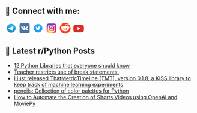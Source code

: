 ## 🔎 Connect with me:
[<img src="https://github.com/bullbesh/bullbesh/blob/main/images/Telegram.png" width="32" height="32" />](https://t.me/bullbesh)
[<img src="https://github.com/bullbesh/bullbesh/blob/main/images/VK.png" width="32" height="32" />](https://vk.com/bullbesh)
[<img src="https://github.com/bullbesh/bullbesh/blob/main/images/Twitter.png" width="32" height="32" />](https://twitter.com/bullbesh1)
[<img src="https://github.com/bullbesh/bullbesh/blob/main/images/Instagram.png" width="32" height="32" />](https://www.instagram.com/bullbesh)
[<img src="https://github.com/bullbesh/bullbesh/blob/main/images/Reddit.png" width="32" height="32" />](https://www.reddit.com/user/bullbesh)
[<img src="https://github.com/bullbesh/bullbesh/blob/main/images/YouTube.png" width="32" height="32" />](https://www.youtube.com/channel/UCtfjRs6uzgq5mfm8S06WTcg)

## 📕 Latest r/Python Posts
<!-- BLOG-POST-LIST:START -->
- [12 Python Libraries that everyone should know](https://www.reddit.com/r/Python/comments/10xye9i/12_python_libraries_that_everyone_should_know/)
- [Teacher restricts use of break statements.](https://www.reddit.com/r/Python/comments/10xy3is/teacher_restricts_use_of_break_statements/)
- [I just released ThatMetricTimeline &lpar;TMT&rpar;, version 0.1.8, a KISS library to keep track of machine learning experiments](https://www.reddit.com/r/Python/comments/10xx7tj/i_just_released_thatmetrictimeline_tmt_version/)
- [pencils: Collection of color palettes for Python](https://www.reddit.com/r/Python/comments/10xww3n/pencils_collection_of_color_palettes_for_python/)
- [How to Automate the Creation of Shorts Videos using OpenAI and MoviePy](https://www.reddit.com/r/Python/comments/10xwo8c/how_to_automate_the_creation_of_shorts_videos/)
<!-- BLOG-POST-LIST:END -->
